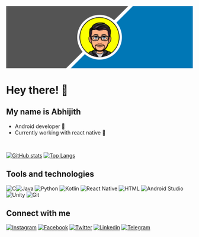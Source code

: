 <img src="banner.png">

# Hey there! :wave:

## My name is Abhijith
- Android developer :iphone:
- Currently working with react native :rocket:

&nbsp;
  
[![GitHub stats](https://github-readme-stats.vercel.app/api?&username=Abhijith-K-S&count_private=true&show_icons=true&theme=merko)](https://github.com/anuraghazra/github-readme-stats) [![Top Langs](https://github-readme-stats.vercel.app/api/top-langs/?username=Abhijith-K-S&layout=compact&langs_count=6&theme=merko)](https://github.com/anuraghazra/github-readme-stats)
 

## Tools and technologies
<img alt="C" src="https://cdn0.iconfinder.com/data/icons/mobile-device/512/latin-letter-uppercase-c-keyboard-round-2-128.png" width=30px/><img alt="Java" src="https://cdn4.iconfinder.com/data/icons/logos-and-brands/512/181_Java_logo_logos-128.png" width=30px/>
<img alt="Python" src="https://cdn4.iconfinder.com/data/icons/logos-and-brands/512/267_Python_logo-256.png" width=30px/>
<img alt="Kotlin" src="https://img.icons8.com/color/452/kotlin.png" width=30px/>
<img alt="React Native" src="https://img.icons8.com/color/344/react-native.png" width=30px/>
<img alt="HTML" src="https://cdn1.iconfinder.com/data/icons/logotypes/32/badge-html-5-256.png" width=30px/>
<img alt="Android Studio" src="https://img.icons8.com/color/2x/android-studio--v2.png" width=30px/><img alt="Unity" src="https://img.icons8.com/fluency/2x/unity.png" width=30px/>
<img alt="Git" src="https://img.icons8.com/color/2x/git.png" width=30px/>


## Connect with me

[<img alt="Instagram" src="https://cdn2.iconfinder.com/data/icons/social-icons-33/128/Instagram-128.png" width=30px />](https://instagram.com/_abhijith.k.s_)
[<img alt="Facebook" src="https://cdn1.iconfinder.com/data/icons/logotypes/32/square-facebook-128.png" width=30px />](https://www.facebook.com/abhijith.ks.9256028/)
[<img alt="Twitter" src="https://cdn2.iconfinder.com/data/icons/social-media-2285/512/1_Twitter3_colored_svg-128.png" width=30px />](https://twitter.com/abhijithks_)
[<img alt="Linkedin" src="https://cdn2.iconfinder.com/data/icons/social-media-2285/512/1_Linkedin_unofficial_colored_svg-128.png" width=30px />](https://www.linkedin.com/in/abhijithks/)
[<img alt="Telegram" src="https://cdn2.iconfinder.com/data/icons/social-media-applications/64/social_media_applications_19-telegram-128.png" width=30px />](https://t.me/abhijithks)
